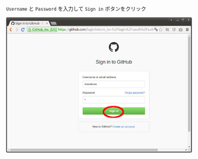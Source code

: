 `Username` と `Password` を入力して `Sign in` ボタンをクリック

![Login GitHub](resources/circleci-click-login-github.jpg)
